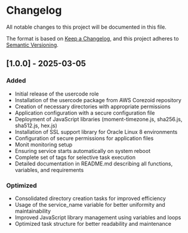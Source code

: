 # Changelog

All notable changes to this project will be documented in this file.

The format is based on [Keep a Changelog](https://keepachangelog.com/en/1.0.0/),
and this project adheres to [Semantic Versioning](https://semver.org/spec/v2.0.0.html).

## [1.0.0] - 2025-03-05

### Added
- Initial release of the usercode role
- Installation of the usercode package from AWS Corezoid repository
- Creation of necessary directories with appropriate permissions
- Application configuration with a secure configuration file
- Deployment of JavaScript libraries (moment-timezone.js, sha256.js, sha512.js, hex.js)
- Installation of SSL support library for Oracle Linux 8 environments
- Configuration of secure permissions for application files
- Monit monitoring setup
- Ensuring service starts automatically on system reboot
- Complete set of tags for selective task execution
- Detailed documentation in README.md describing all functions, variables, and requirements

### Optimized
- Consolidated directory creation tasks for improved efficiency
- Usage of the service_name variable for better uniformity and maintainability
- Improved JavaScript library management using variables and loops
- Optimized task structure for better readability and maintenance